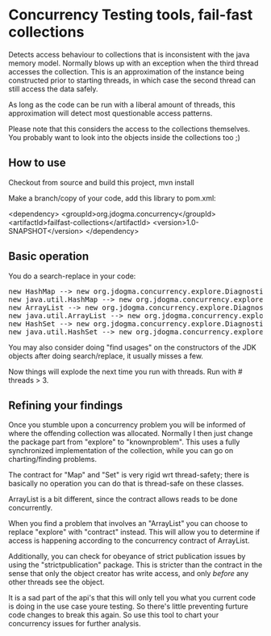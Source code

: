 # Concurrency Testing tools, fail-fast collections

Detects access behaviour to collections that is inconsistent with the java memory model. Normally blows up
with an exception when the third thread accesses the collection. This is an approximation of the instance
being constructed prior to starting threads, in which case the second thread can still access the data safely.

As long as the code can be run with a liberal amount of threads, this approximation will detect most questionable
access patterns.

Please note that this considers the access to the collections themselves. You probably want to look into
the objects inside the collections too ;)

## How to use

Checkout from source and build this project, mvn install

Make a branch/copy of your code, add this library to pom.xml:

&lt;dependency>
    &lt;groupId>org.jdogma.concurrency&lt;/groupId>
    &lt;artifactId>failfast-collections&lt;/artifactId>
    &lt;version>1.0-SNAPSHOT&lt;/version>
&lt;/dependency>

## Basic operation

You do a search-replace in your code:

<pre>
new HashMap --> new org.jdogma.concurrency.explore.DiagnosticHashMap
new java.util.HashMap --> new org.jdogma.concurrency.explore.DiagnosticHashMap
new ArrayList --> new org.jdogma.concurrency.explore.DiagnosticArrayList
new java.util.ArrayList --> new org.jdogma.concurrency.explore.DiagnosticArrayList
new HashSet --> new org.jdogma.concurrency.explore.DiagnosticHashSet
new java.util.HashSet --> new org.jdogma.concurrency.explore.DiagnosticHashSet
</pre>

You may also consider doing "find usages" on the constructors of the JDK objects after doing search/replace,
it usually misses a few. 

Now things will explode the next time you run with threads. Run with # threads > 3.

## Refining your findings

 Once you stumble upon a concurrency problem you will be informed of where the
 offending collection was allocated. Normally I then just change the package part
 from "explore" to "knownproblem". This uses a fully synchronized implementation of the
 collection, while you can go on charting/finding problems.

 The contract for "Map" and "Set" is very rigid wrt thread-safety; there is basically no
 operation you can do that is thread-safe on these classes.

 ArrayList is a bit different, since the contract allows reads to be done concurrently.

 When you find a problem that involves an "ArrayList" you can choose to replace "explore" with "contract" instead.
 This will allow you to determine if access is happening according to the concurrency contract of ArrayList.

 Additionally, you can check for obeyance of strict publication issues by using the "strictpublication" package. This
 is stricter than the contract in the sense that only the object creator has write access, and only *before* any other
 threads see the object.


 It is a sad part of the api's that this will only tell you what you current code is doing in the use case youre testing.
 So there's little preventing furture code changes to break this again. So use this tool to chart your concurrency issues
 for further analysis.



 

